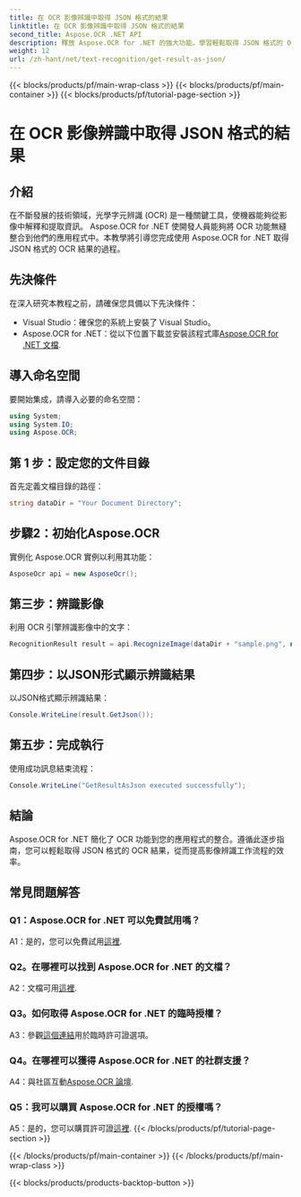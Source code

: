 ```yaml
---
title: 在 OCR 影像辨識中取得 JSON 格式的結果
linktitle: 在 OCR 影像辨識中取得 JSON 格式的結果
second_title: Aspose.OCR .NET API
description: 釋放 Aspose.OCR for .NET 的強大功能。學習輕鬆取得 JSON 格式的 OCR 結果。透過本逐步指南增強您的影像辨識能力。
weight: 12
url: /zh-hant/net/text-recognition/get-result-as-json/
---
```


{{< blocks/products/pf/main-wrap-class >}}
{{< blocks/products/pf/main-container >}}
{{< blocks/products/pf/tutorial-page-section >}}

# 在 OCR 影像辨識中取得 JSON 格式的結果

## 介紹

在不斷發展的技術領域，光學字元辨識 (OCR) 是一種關鍵工具，使機器能夠從影像中解釋和提取資訊。 Aspose.OCR for .NET 使開發人員能夠將 OCR 功能無縫整合到他們的應用程式中。本教學將引導您完成使用 Aspose.OCR for .NET 取得 JSON 格式的 OCR 結果的過程。

## 先決條件

在深入研究本教程之前，請確保您具備以下先決條件：

- Visual Studio：確保您的系統上安裝了 Visual Studio。
-  Aspose.OCR for .NET：從以下位置下載並安裝該程式庫[Aspose.OCR for .NET 文檔](https://reference.aspose.com/ocr/net/).

## 導入命名空間

要開始集成，請導入必要的命名空間：

```csharp
using System;
using System.IO;
using Aspose.OCR;
```

## 第 1 步：設定您的文件目錄

首先定義文檔目錄的路徑：

```csharp
string dataDir = "Your Document Directory";
```

## 步驟2：初始化Aspose.OCR

實例化 Aspose.OCR 實例以利用其功能：

```csharp
AsposeOcr api = new AsposeOcr();
```

## 第三步：辨識影像

利用 OCR 引擎辨識影像中的文字：

```csharp
RecognitionResult result = api.RecognizeImage(dataDir + "sample.png", new RecognitionSettings { });
```

## 第四步：以JSON形式顯示辨識結果

以JSON格式顯示辨識結果：

```csharp
Console.WriteLine(result.GetJson());
```

## 第五步：完成執行

使用成功訊息結束流程：

```csharp
Console.WriteLine("GetResultAsJson executed successfully");
```

## 結論

Aspose.OCR for .NET 簡化了 OCR 功能到您的應用程式的整合。遵循此逐步指南，您可以輕鬆取得 JSON 格式的 OCR 結果，從而提高影像辨識工作流程的效率。

## 常見問題解答

### Q1：Aspose.OCR for .NET 可以免費試用嗎？

 A1：是的，您可以免費試用[這裡](https://releases.aspose.com/).

### Q2。在哪裡可以找到 Aspose.OCR for .NET 的文檔？

 A2：文檔可用[這裡](https://reference.aspose.com/ocr/net/).

### Q3。如何取得 Aspose.OCR for .NET 的臨時授權？

 A3：參觀[這個連結](https://purchase.aspose.com/temporary-license/)用於臨時許可證選項。

### Q4。在哪裡可以獲得 Aspose.OCR for .NET 的社群支援？

 A4：與社區互動[Aspose.OCR 論壇](https://forum.aspose.com/c/ocr/16).

### Q5：我可以購買 Aspose.OCR for .NET 的授權嗎？

 A5：是的，您可以購買許可證[這裡](https://purchase.aspose.com/buy).
{{< /blocks/products/pf/tutorial-page-section >}}

{{< /blocks/products/pf/main-container >}}
{{< /blocks/products/pf/main-wrap-class >}}

{{< blocks/products/products-backtop-button >}}
